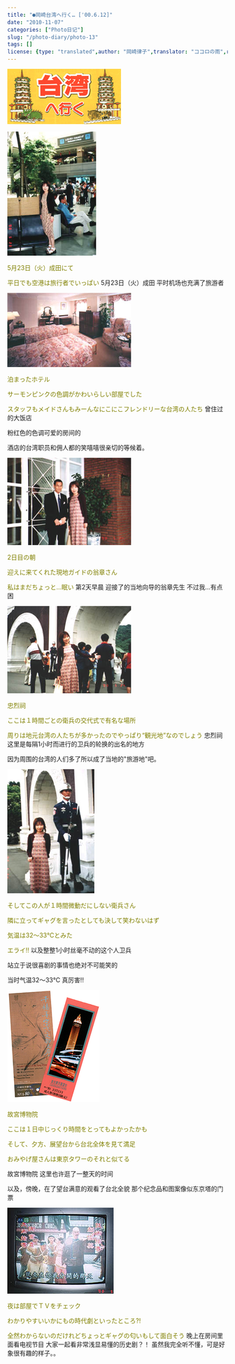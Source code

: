 ```yaml
---
title: "●岡崎台湾へ行く… ['00.6.12]"
date: "2010-11-07"
categories: ["Photo日记"]
slug: "/photo-diary/photo-13"
tags: []
license: {type: "translated",author: "岡崎律子",translator: "ココロの雨",reproduced-url: "http://www.ne.jp/asahi/okazaki/book/photo/photo13.html",reproduced-website: "岡崎律子Book"}
---
```


[![](./images/Tw-title.gif "Tw-title")](./images/Tw-title.gif)

[![](./images/Taiwan1.jpg "Taiwan1")](./images/Taiwan1.jpg)

<span style="color: #808000;">5月23日（火）成田にて</span>

<span style="color: #808000;">平日でも空港は旅行者でいっぱい</span> 5月23日（火）成田 平时机场也充满了旅游者

[![](./images/Taiwan2.jpg "Taiwan2")](./images/Taiwan2.jpg)

<span style="color: #808000;">泊まったホテル</span>

<span style="color: #808000;">サーモンピンクの色調がかわいらしい部屋でした</span>

<span style="color: #808000;">スタッフもメイドさんもみーんなにこにこフレンドリーな台湾の人たち</span> 曾住过的大饭店

粉红色的色调可爱的房间的

酒店的台湾职员和佣人都的笑嘻嘻很亲切的等候着。

[![](./images/Taiwan3.jpg "Taiwan3")](./images/Taiwan3.jpg)

<span style="color: #808000;">2日目の朝</span>

<span style="color: #808000;">迎えに来てくれた現地ガイドの翁章さん</span>

<span style="color: #808000;">私はまだちょっと…眠い</span> 第2天早晨 迎接了的当地向导的翁章先生 不过我…有点困

[![](./images/Taiwan4.jpg "Taiwan4")](./images/Taiwan4.jpg)

<span style="color: #808000;">忠烈祠</span>

<span style="color: #808000;">ここは１時間ごとの衛兵の交代式で有名な場所</span>

<span style="color: #808000;">周りは地元台湾の人たちが多かったのでやっぱり“観光地”なのでしょう</span> 忠烈祠 这里是每隔1小时而进行的卫兵的轮换的出名的地方

因为周围的台湾的人们多了所以成了当地的"旅游地"吧。

[![](./images/Taiwan5.jpg "Taiwan5")](./images/Taiwan5.jpg)

<span style="color: #808000;">そしてこの人が１時間微動だにしない衛兵さん</span>

<span style="color: #808000;">隣に立ってギャグを言ったとしても決して笑わないはず</span>

<span style="color: #808000;">気温は32～33℃とみた</span>

<span style="color: #808000;">エライ!!</span> 以及整整1小时丝毫不动的这个人卫兵

站立于说很喜剧的事情也绝对不可能笑的

当时气温32～33℃ 真厉害!!

[![](./images/Taiwan6.gif "Taiwan6")](./images/Taiwan6.gif)

<span style="color: #808000;">故宮博物院</span>

<span style="color: #808000;">ここは１日中じっくり時間をとってもよかったかも</span>

<span style="color: #808000;">そして、夕方、展望台から台北全体を見て満足</span>

<span style="color: #808000;">おみやげ屋さんは東京タワーのそれと似てる</span>

故宮博物院 这里也许逛了一整天的时间

以及，傍晚，在了望台满意的观看了台北全貌 那个纪念品和图案像似东京塔的门票

[![](./images/Taiwan7.jpg "Taiwan7")](./images/Taiwan7.jpg)

<span style="color: #808000;">夜は部屋でＴＶをチェック</span>

<span style="color: #808000;">わかりやすいいかにもの時代劇といったところ?!</span>

<span style="color: #808000;">全然わからないのだけれどちょっとギャグの匂いもして面白そう</span> 晚上在房间里面看电视节目 大家一起看非常浅显易懂的历史剧？！ 虽然我完全听不懂，可是好象很有趣的样子。。

